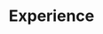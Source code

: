 ---
title: Experience
type: landing

sections:
  - block: experience
    content:
      # The user's folder name in `content/authors/`
      username: admin
    design:
      # Hugo date format
      date_format: 'January 2006'
      # Education or Experience section first?
      is_education_first: false
  - block: skills
    content:
      title: Skills & Hobbies
      # Note: `username` refers to the user's folder name in `content/authors/`
      username: admin
  - block: languages
    content:
      title: Languages
      # Note: `username` refers to the user's folder name in `content/authors/`
      username: admin
---